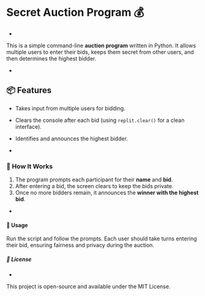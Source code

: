 # Secret Auction Program 💰

-

This is a simple command-line **auction program** written in Python. It allows multiple users to enter their bids, keeps them secret from other users, and then determines the highest bidder.

-

## 📦 Features

- Takes input from multiple users for bidding.
- Clears the console after each bid (using `replit.clear()` for a clean interface).
- Identifies and announces the highest bidder.

-

### 🚀 How It Works

1. The program prompts each participant for their **name** and **bid**.
2. After entering a bid, the screen clears to keep the bids private.
3. Once no more bidders remain, it announces the **winner with the highest bid**.

-

#### 📝 Usage

Run the script and follow the prompts. Each user should take turns entering their bid, ensuring fairness and privacy during the auction.

##### 📜 License

-

This project is open-source and available under the MIT License.

